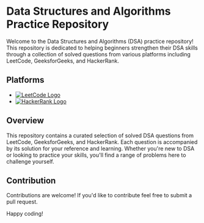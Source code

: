 # Data Structures and Algorithms Practice Repository

Welcome to the Data Structures and Algorithms (DSA) practice repository! This repository is dedicated to helping beginners strengthen their DSA skills through a collection of solved questions from various platforms including LeetCode, GeeksforGeeks, and HackerRank.

## Platforms
- [![LeetCode Logo](https://upload.wikimedia.org/wikipedia/commons/thumb/1/19/LeetCode_logo_black.png/30px-LeetCode_logo_black.png)](https://leetcode.com/)
- [![HackerRank Logo](https://upload.wikimedia.org/wikipedia/commons/thumb/4/40/HackerRank_Icon-1000px.png/30px-HackerRank_Icon-1000px.png)](https://www.hackerrank.com/)

## Overview
This repository contains a curated selection of solved DSA questions from LeetCode, GeeksforGeeks, and HackerRank. Each question is accompanied by its solution for your reference and learning. Whether you're new to DSA or looking to practice your skills, you'll find a range of problems here to challenge yourself.


## Contribution
Contributions are welcome! If you'd like to contribute feel free to submit a pull request. 



Happy coding!
